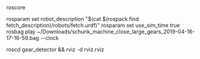 roscore

rosparam set robot_description "$(cat $(rospack find fetch_description)/robots/fetch.urdf)"
rosparam set use_sim_time true
rosbag play ~/Downloads/schunk_machine_close_large_gears_2019-04-16-17-16-59.bag --clock

roscd gear_detector && rviz -d rviz.rviz